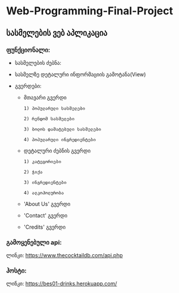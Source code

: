 ﻿# Web-Programming-Final-Project

## სასმელების ვებ აპლიკაცია

### ფუნქციონალი:

* სასმელების ძებნა:



	
* სასმელზე დეტალური ინფორმაციის გამოტანა(View)

* გვერდები:
	* მთავარი გვერდი
		~~~
		1) პოპულარული სასმელები

		2) რენდომ სასმელები

		3) ბოლოს დამატებული სასმელები

		4) პოპულარული ინგრედიენტები
		~~~

	* დეტალური ძებნის გვერდი
		~~~
		1) კატეგორიები

		2) ჭიქა

		3) ინგრედიენტები
		
		4) ალკოჰოლურობა
		~~~

	* 'About Us' გვერდი

	* 'Contact' გვერდი
	
	* 'Credits' გვერდი

### გამოყენებული api:
ლინკი: https://www.thecocktaildb.com/api.php

### ჰოსტი:
ლინკი: https://bes01-drinks.herokuapp.com/
